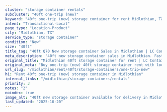 ```yaml
---
cluster: "storage container rentals"
subcluster: "40ft one-trip (new)"
keyword: "40ft one-trip (new) storage container for rent Midlothian, TX"
intent: "Transactional-Local"
page_type: "Location-Product"
city: "Midlothian, TX"
service_type: "storage container"
condition: "New"
size: "40ft"
title_tag: "40ft Q70 New storage container Sales in Midlothian | LC Container"
meta_description: "40ft new storage container sales in Midlothian. Fast delivery, competitive pricing. Serving storage containers area. Quote ID: JPO. Call (214) 524-4168 for your free quote today."
original_title: "Midlothian 40ft storage container for rent | LC Container"
original_meta: "Buy one-trip (new) 40ft storage container rent with local delivery in Midlothian, TX. LC Container — local Since 2003. Request a fast quote today."
url_slug: "/midlothian/rent/40ft/storage-containers/one-trip-new"
h1: "Rent 40ft one-trip (new) storage container in Midlothian"
internal_links: "/midlothian/storage-containers/rentals"
priority: 3
notes: "2"
noindex: true
image_alt: "40ft new storage container available for delivery in Midlothian"
last_updated: "2025-10-20"
---
```


<!-- TODO: Add unique city/inventory copy, images, and internal links here. -->
